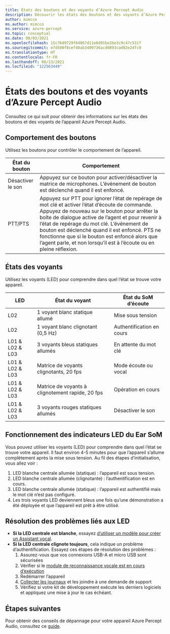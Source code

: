 ```yaml
---
title: États des boutons et des voyants d’Azure Percept Audio
description: Découvrir les états des boutons et des voyants d’Azure Percept Audio
author: mimcco
ms.author: mimcco
ms.service: azure-percept
ms.topic: conceptual
ms.date: 08/03/2021
ms.openlocfilehash: 15c76d9729f64867d11e8d91be2be3c9c47c531f
ms.sourcegitcommit: e7d500f8cef40ab3409736acd0893cad02e24fc0
ms.translationtype: HT
ms.contentlocale: fr-FR
ms.lasthandoff: 08/13/2021
ms.locfileid: "122563449"
---
```

# <a name="azure-percept-audio-button-and-led-states"></a>États des boutons et des voyants d’Azure Percept Audio

Consultez ce qui suit pour obtenir des informations sur les états des boutons et des voyants de l’appareil Azure Percept Audio.

## <a name="button-behavior"></a>Comportement des boutons

Utilisez les boutons pour contrôler le comportement de l’appareil.

|État du bouton|Comportement|
|------------|----------|
|Désactiver le son|Appuyez sur ce bouton pour activer/désactiver la matrice de microphones. L’événement de bouton est déclenché quand il est enfoncé.|
|PTT/PTS|Appuyez sur PTT pour ignorer l’état de repérage de mot clé et activer l’état d’écoute de commande. Appuyez de nouveau sur le bouton pour arrêter la boîte de dialogue active de l’agent et pour revenir à l’état de repérage du mot clé. L’événement de bouton est déclenché quand il est enfoncé. PTS ne fonctionne que si le bouton est enfoncé alors que l’agent parle, et non lorsqu’il est à l’écoute ou en pleine réflexion.|

## <a name="led-states"></a>États des voyants

Utilisez les voyants (LED) pour comprendre dans quel l’état se trouve votre appareil.

|LED|État du voyant|État du SoM d’écoute|
|---|------------|----------------|
|L02|1 voyant blanc statique allumé|Mise sous tension |
|L02|1 voyant blanc clignotant (0,5 Hz)|Authentification en cours |
|L01 & L02 & L03|3 voyants bleus statiques allumés|En attente du mot clé|
|L01 & L02 & L03|Matrice de voyants clignotants, 20 fps |Mode écoute ou vocal|
|L01 & L02 & L03|Matrice de voyants à clignotement rapide, 20 fps|Opération en cours|
|L01 & L02 & L03|3 voyants rouges statiques allumés |Désactiver le son|

## <a name="understanding-ear-som-led-indicators"></a>Fonctionnement des indicateurs LED du Ear SoM
Vous pouvez utiliser les voyants (LED) pour comprendre dans quel l’état se trouve votre appareil. Il faut environ 4-5 minutes pour que l’appareil s’allume complètement après la mise sous tension. Au fil des étapes d’initialisation, vous allez voir :

1. LED blanche centrale allumée (statique) : l’appareil est sous tension.
1. LED blanche centrale allumée (clignotante) : l’authentification est en cours.
1. LED blanche centrale allumée (statique) : l’appareil est authentifié mais le mot clé n’est pas configuré.
1. Les trois voyants LED deviennent bleus une fois qu’une démonstration a été déployée et que l’appareil est prêt à être utilisé.


## <a name="troubleshooting-led-issues"></a>Résolution des problèmes liés aux LED
- **Si la LED centrale est blanche**, essayez [d’utiliser un modèle pour créer un Assistant vocal](./tutorial-no-code-speech.md).
- **Si la LED centrale clignote toujours**, cela indique un problème d’authentification. Essayez ces étapes de résolution des problèmes :
    1. Assurez-vous que vos connexions USB-A et micro USB sont sécurisées 
    1. Vérifier si le [module de reconnaissance vocale est en cours d’exécution](./troubleshoot-audio-accessory-speech-module.md#checking-runtime-status-of-the-speech-module)
    1. Redémarrer l’appareil
    1. [Collecter les journaux](./troubleshoot-audio-accessory-speech-module.md#collecting-speech-module-logs) et les joindre à une demande de support
    1. Vérifiez si votre kit de développement exécute les derniers logiciels et appliquez une mise à jour le cas échéant.

## <a name="next-steps"></a>Étapes suivantes

Pour obtenir des conseils de dépannage pour votre appareil Azure Percept Audio, consultez ce [guide](./troubleshoot-audio-accessory-speech-module.md).